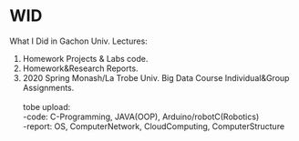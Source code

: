 # WID
 What I Did in Gachon Univ. Lectures: <br>
  1. Homework Projects & Labs code.<br>
  2. Homework&Research Reports. <br>
  3. 2020 Spring Monash/La Trobe Univ. Big Data Course Individual&Group Assignments.
<br><br>
tobe upload: <br>
-code: C-Programming, JAVA(OOP), Arduino/robotC(Robotics)<br>
-report: OS, ComputerNetwork, CloudComputing, ComputerStructure
